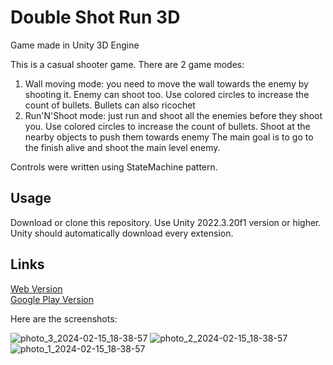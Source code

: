 # Double Shot Run 3D
Game made in Unity 3D Engine

This is a casual shooter game. There are 2 game modes:
1) Wall moving mode: you need to move the wall towards the enemy by shooting it. Enemy can shoot too. Use colored circles to increase the count of bullets. Bullets can also ricochet
2) Run'N'Shoot mode: just run and shoot all the enemies before they shoot you. Use colored circles to increase the count of bullets. Shoot at the nearby objects to push them towards enemy
The main goal is to go to the finish alive and shoot the main level enemy.

Controls were written using StateMachine pattern.

## Usage
Download or clone this repository. Use Unity 2022.3.20f1 version or higher. Unity should automatically download every extension.

## Links
<a href="https://ezzzz4.itch.io/double-shot-run-3d">Web Version</a>
<br>
<a href="https://play.google.com/store/apps/details?id=com.Ezzzz4.DoubleShotRun3D">Google Play Version</a>

Here are the screenshots:

![photo_3_2024-02-15_18-38-57](https://github.com/VladGaranovskyi/Double-Shot-Run-3D-main/assets/114082118/7f41be8b-ee4b-4f15-9f4c-67e9162319ba)
![photo_2_2024-02-15_18-38-57](https://github.com/VladGaranovskyi/Double-Shot-Run-3D-main/assets/114082118/27e091f9-393c-4746-b4a6-07f70661e760)
![photo_1_2024-02-15_18-38-57](https://github.com/VladGaranovskyi/Double-Shot-Run-3D-main/assets/114082118/3f95b25a-eb18-4bd9-86d8-ddc813cfe5bd)
